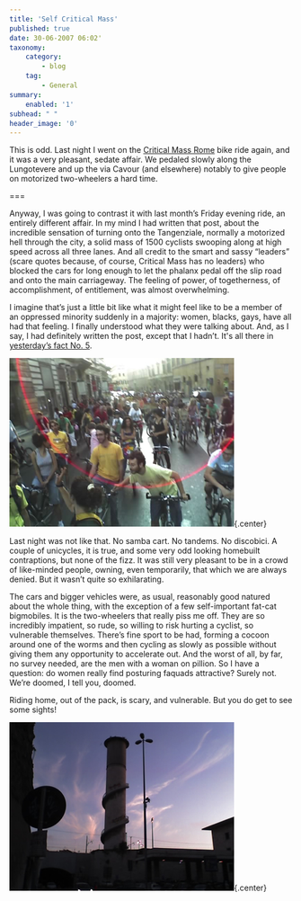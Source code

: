 ```yaml
---
title: 'Self Critical Mass'
published: true
date: 30-06-2007 06:02'
taxonomy:
    category:
        - blog
    tag:
        - General
summary:
    enabled: '1'
subhead: " "
header_image: '0'
---
```


This is odd. Last night I went on the [Critical Mass Rome](https://www.tmcrew.org/eco/bike/criticalmassroma/index_old.html) bike ride again, and it was a very pleasant, sedate affair. We pedaled slowly along the Lungotevere and up the via Cavour (and elsewhere) notably to give people on motorized two-wheelers a hard time.

===

Anyway, I was going to contrast it with last month’s Friday evening ride, an entirely different affair. In my mind I had written that post, about the incredible sensation of turning onto the Tangenziale, normally a motorized hell through the city, a solid mass of 1500 cyclists swooping along at high speed across all three lanes. And all credit to the smart and sassy “leaders” (scare quotes because, of course, Critical Mass has no leaders) who blocked the cars for long enough to let the phalanx pedal off the slip road and onto the main carriageway. The feeling of power, of togetherness, of accomplishment, of entitlement, was almost overwhelming.

I imagine that’s just a little bit like what it might feel like to be a member of an oppressed minority suddenly in a majority: women, blacks, gays, have all had that feeling. I finally understood what they were talking about. And, as I say, I had definitely written the post, except that I hadn’t. It's all there in [yesterday’s fact No. 5](https://jeremycherfas.net/blog/goosed). 

![A critical mass of cyclists during Critical Mass Roma](29-06-07_1946.jpg){.center}

Last night was not like that. No samba cart. No tandems. No discobici. A couple of unicycles, it is true, and some very odd looking homebuilt contraptions, but none of the fizz. It was still very pleasant to be in a crowd of like-minded people, owning, even temporarily, that which we are always denied. But it wasn’t quite so exhilarating.

The cars and bigger vehicles were, as usual, reasonably good natured about the whole thing, with the exception of a few self-important fat-cat bigmobiles. It is the two-wheelers that really piss me off. They are so incredibly impatient, so rude, so willing to risk hurting a cyclist, so vulnerable themselves. There’s fine sport to be had, forming a cocoon around one of the worms and then cycling as slowly as possible without giving them any opportunity to accelerate out. And the worst of all, by far, no survey needed, are the men with a woman on pillion. So I have a question: do women really find posturing faquads attractive? Surely not. We’re doomed, I tell you, doomed.

Riding home, out of the pack, is scary, and vulnerable. But you do get to see some sights!

![The spiral staircase around a big chimney outside Termini station in Rome silhouetted against a sky with wispy clouds](29-06-07_2038.jpg){.center}
